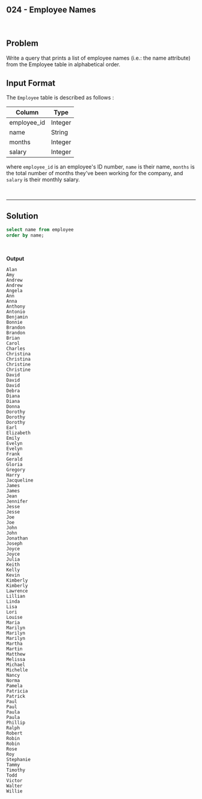 
## 024 - Employee Names
<br>

## Problem
Write a query that prints a list of employee names (i.e.: the name attribute) from the Employee table in alphabetical order.

## Input Format

The `Employee` table is described as follows :


|  Column | Type |
|---|---|
| employee_id  | Integer |
| name | String   |
| months  | Integer  |
| salary  | Integer  |

where `employee_id` is an employee's ID number, `name` is their name, `months` is the total number of months they've been working for the company, and `salary` is their monthly salary.


<br>

---

## Solution


```SQL
select name from employee
order by name;

```

<br>

**Output**

```
Alan 
Amy 
Andrew 
Andrew 
Angela 
Ann 
Anna 
Anthony 
Antonio 
Benjamin 
Bonnie 
Brandon 
Brandon 
Brian 
Carol 
Charles 
Christina 
Christina 
Christine 
Christine 
David 
David 
David 
Debra 
Diana 
Diana 
Donna 
Dorothy 
Dorothy 
Dorothy 
Earl 
Elizabeth 
Emily 
Evelyn 
Evelyn 
Frank 
Gerald 
Gloria 
Gregory 
Harry 
Jacqueline 
James 
James 
Jean 
Jennifer 
Jesse 
Jesse 
Joe 
Joe 
John 
John 
Jonathan 
Joseph 
Joyce 
Joyce 
Julia 
Keith 
Kelly 
Kevin 
Kimberly 
Kimberly 
Lawrence 
Lillian 
Linda 
Lisa 
Lori 
Louise 
Maria 
Marilyn 
Marilyn 
Marilyn 
Martha 
Martin 
Matthew 
Melissa 
Michael 
Michelle 
Nancy 
Norma 
Pamela 
Patricia 
Patrick 
Paul 
Paul 
Paula 
Paula 
Phillip 
Ralph 
Robert 
Robin 
Robin 
Rose 
Roy 
Stephanie 
Tammy 
Timothy 
Todd 
Victor 
Walter 
Willie 
```
